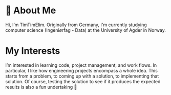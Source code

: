 # 👋 About Me
Hi, I’m TimTimElim. Originally from Germany, I'm currently studying computer science (Ingeniørfag - Data) at the University of Agder in Norway.

# My Interests
I’m interested in learning code, project management, and work flows. In particular, I like how engineering projects encompass a whole idea.
This starts from a problem, to coming up with a solution, to implementing that solution. Of course, testing the solution to see if it produces the expected results is also a fun undertaking 👀 
<!---
- 🌱 I’m currently learning ...
- 💞️ I’m looking to collaborate on ...
- 📫 How to reach me ...
- 😄 Pronouns: ...
--->
<!--
# My Skillset


# Notes to write home about

- ⚡ Fun fact: ...
-->
<!---
TimTimElim/TimTimElim is a ✨ special ✨ repository because its `README.md` (this file) appears on your GitHub profile.
You can click the Preview link to take a look at your changes.
--->
